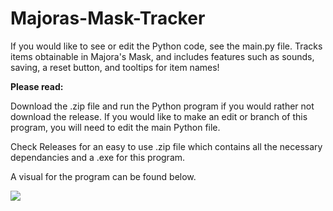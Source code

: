 # Majoras-Mask-Tracker
If you would like to see or edit the Python code, see the main.py file.
Tracks items obtainable in Majora's Mask, and includes features such as sounds, saving, a reset button, and tooltips for item names!

**Please read:**

Download the .zip file and run the Python program if you would rather not download the release. If you would like to make an edit or branch of this program, 
you will need to edit the main Python file.

Check Releases for an easy to use .zip file which contains all the necessary dependancies and a .exe for this program.

A visual for the program can be found below.


![](https://github.com/yurippe777/Majoras-Mask-Tracker/blob/main/Item_Tracker_GIF.gif)
